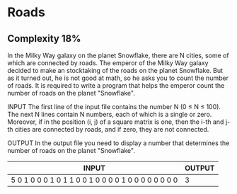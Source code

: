 # Roads
## Complexity 18%

In the Milky Way galaxy on the planet Snowflake, there are N cities, some of which are connected by roads. The emperor of the Milky Way galaxy decided to make an stocktaking of the roads on the planet Snowflake. But as it turned out, he is not good at math, so he asks you to count the number of roads. It is required to write a program that helps the emperor count the number of roads on the planet &quot;Snowflake&quot;.

INPUT The first line of the input file contains the number N (0 ≤ N ≤ 100). The next N lines contain N numbers, each of which is a single or zero. Moreover, if in the position (i, j) of a square matrix is ​​one, then the i-th and j-th cities are connected by roads, and if zero, they are not connected.

OUTPUT In the output file you need to display a number that determines the number of roads on the planet &quot;Snowflake&quot;.


| INPUT                                                      | OUTPUT                 |
|------------------------------------------------------------|------------------------|
| 5  0 1 0 0 0  1 0 1 1 0  0 1 0 0 0  0 1 0 0 0  0 0 0 0 0   | 3                      |
